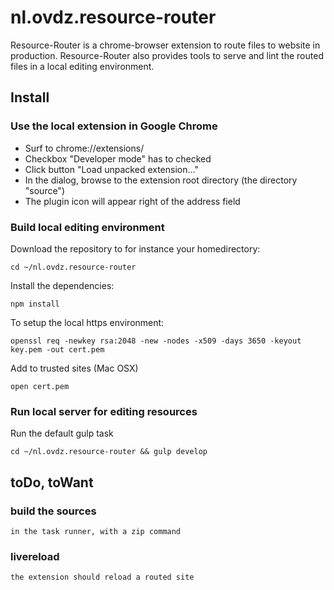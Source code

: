 # nl.ovdz.resource-router

Resource-Router is a chrome-browser extension to route files to website in production.
Resource-Router also provides tools to serve and lint the routed files in a local editing environment.


## Install

### Use the local extension in Google Chrome
    
* Surf to chrome://extensions/
* Checkbox "Developer mode" has to checked
* Click button "Load unpacked extension..." 
* In the dialog, browse to the extension root directory (the directory "source")
* The plugin icon will appear right of the address field

### Build local editing environment

Download the repository to for instance your homedirectory:

    cd ~/nl.ovdz.resource-router 

Install the dependencies:  

    npm install

To setup the local https environment:  

    openssl req -newkey rsa:2048 -new -nodes -x509 -days 3650 -keyout key.pem -out cert.pem

Add to trusted sites (Mac OSX)

    open cert.pem

### Run local server for editing resources

Run the default gulp task

    cd ~/nl.ovdz.resource-router && gulp develop


## toDo, toWant

### build the sources

    in the task runner, with a zip command


### livereload

    the extension should reload a routed site 

